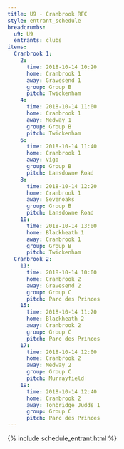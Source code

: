 ```yaml
---
title: U9 - Cranbrook RFC
style: entrant_schedule
breadcrumbs:
  u9: U9
  entrants: clubs
items:
  Cranbrook 1:
    2:
      time: 2018-10-14 10:20
      home: Cranbrook 1
      away: Gravesend 1
      group: Group B
      pitch: Twickenham
    4:
      time: 2018-10-14 11:00
      home: Cranbrook 1
      away: Medway 1
      group: Group B
      pitch: Twickenham
    6:
      time: 2018-10-14 11:40
      home: Cranbrook 1
      away: Vigo
      group: Group B
      pitch: Lansdowne Road
    8:
      time: 2018-10-14 12:20
      home: Cranbrook 1
      away: Sevenoaks
      group: Group B
      pitch: Lansdowne Road
    10:
      time: 2018-10-14 13:00
      home: Blackheath 1
      away: Cranbrook 1
      group: Group B
      pitch: Twickenham
  Cranbrook 2:
    11:
      time: 2018-10-14 10:00
      home: Cranbrook 2
      away: Gravesend 2
      group: Group C
      pitch: Parc des Princes
    15:
      time: 2018-10-14 11:20
      home: Blackheath 2
      away: Cranbrook 2
      group: Group C
      pitch: Parc des Princes
    17:
      time: 2018-10-14 12:00
      home: Cranbrook 2
      away: Medway 2
      group: Group C
      pitch: Murrayfield
    19:
      time: 2018-10-14 12:40
      home: Cranbrook 2
      away: Tonbridge Judds 1
      group: Group C
      pitch: Parc des Princes
---
```


{% include schedule_entrant.html %}
